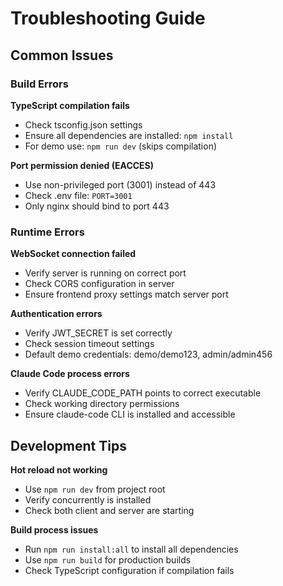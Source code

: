 # Troubleshooting Guide

## Common Issues

### Build Errors

**TypeScript compilation fails**
- Check tsconfig.json settings
- Ensure all dependencies are installed: `npm install`
- For demo use: `npm run dev` (skips compilation)

**Port permission denied (EACCES)**
- Use non-privileged port (3001) instead of 443
- Check .env file: `PORT=3001`
- Only nginx should bind to port 443

### Runtime Errors

**WebSocket connection failed**
- Verify server is running on correct port
- Check CORS configuration in server
- Ensure frontend proxy settings match server port

**Authentication errors**
- Verify JWT_SECRET is set correctly
- Check session timeout settings
- Default demo credentials: demo/demo123, admin/admin456

**Claude Code process errors**
- Verify CLAUDE_CODE_PATH points to correct executable
- Check working directory permissions
- Ensure claude-code CLI is installed and accessible

## Development Tips

**Hot reload not working**
- Use `npm run dev` from project root
- Verify concurrently is installed
- Check both client and server are starting

**Build process issues**
- Run `npm run install:all` to install all dependencies
- Use `npm run build` for production builds
- Check TypeScript configuration if compilation fails